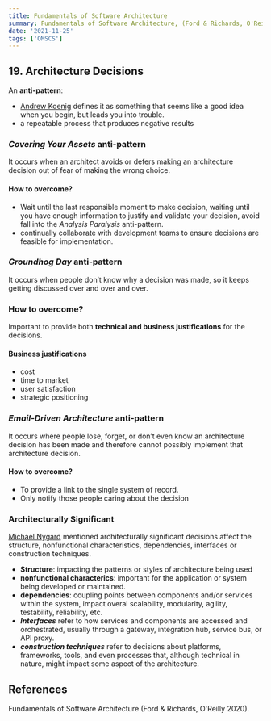 ```yaml
---
title: Fundamentals of Software Architecture
summary: Fundamentals of Software Architecture, (Ford & Richards, O'Reilly 2020).
date: '2021-11-25'
tags: ['OMSCS']
---
```


## 19. Architecture Decisions

An **anti-pattern**:

* [Andrew Koenig](https://oreil.ly/p9i_Y) defines it as something that seems like a good idea when you begin, but leads you into trouble.
* a repeatable process that produces negative results

### *Covering Your Assets* anti-pattern

It occurs when an architect avoids or defers making an architecture decision out of fear of making the wrong choice.

#### How to overcome?

* Wait until the last responsible moment to make decision, waiting until you have enough information to justify and validate your decision, avoid fall into the *Analysis Paralysis* anti-pattern.
* continually collaborate with development teams to ensure decisions are feasible for implementation.

### *Groundhog Day* anti-pattern

It occurs when people don’t know why a decision was made, so it keeps getting discussed over and over and over.

### How to overcome?

Important to provide both **technical and business justifications** for the decisions.

#### Business justifications

* cost
* time to market
* user satisfaction
* strategic positioning

### *Email-Driven Architecture* anti-pattern

It occurs where people lose, forget, or don’t even know an architecture decision has been made and therefore cannot possibly implement that architecture decision.

#### How to overcome?

* To provide a link to the single system of record.
* Only notify those people caring about the decision

### Architecturally Significant

[Michael Nygard](https://www.michaelnygard.com/) mentioned architecturally significant decisions affect the structure, nonfunctional characteristics, dependencies, interfaces or construction techniques.

* **Structure**: impacting the patterns or styles of architecture being used
* **nonfunctional characterics**: important for the application or system being developed or maintained.
* **dependencies**: coupling points between components and/or services within the system, impact overal scalability, modularity, agility, testability, reliability, etc.
* ***Interfaces*** refer to how services and components are accessed and orchestrated, usually through a gateway, integration hub, service bus, or API proxy.
* ***construction techniques*** refer to decisions about platforms, frameworks, tools, and even processes that, although technical in nature, might impact some aspect of the architecture.

## References

Fundamentals of Software Architecture (Ford & Richards, O'Reilly 2020).

